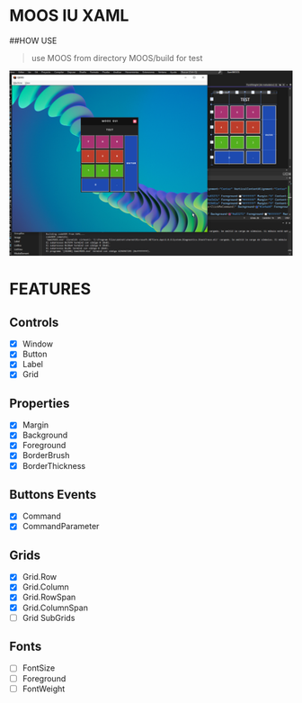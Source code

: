 # MOOS IU XAML

##HOW USE
>use MOOS from directory MOOS/build for test

![Main](images/screen2.png)

# FEATURES

## Controls
- [x] Window
- [x] Button
- [x] Label
- [x] Grid

## Properties
- [x] Margin
- [x] Background
- [x] Foreground
- [x] BorderBrush
- [x] BorderThickness

## Buttons Events
- [x] Command
- [x] CommandParameter

## Grids
- [x] Grid.Row
- [x] Grid.Column
- [x] Grid.RowSpan
- [x] Grid.ColumnSpan
- [ ] Grid SubGrids

## Fonts
- [ ] FontSize
- [ ] Foreground
- [ ] FontWeight
